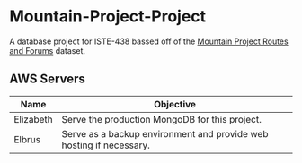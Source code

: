 # Mountain-Project-Project
A database project for ISTE-438 bassed off of the [Mountain Project Routes and Forums](https://www.kaggle.com/pdegner/mountain-project-rotues-and-forums?select=mp_routes.csv) dataset.

## AWS Servers
Name | Objective
-----|----------
Elizabeth | Serve the production MongoDB for this project.
Elbrus | Serve as a backup environment and provide web hosting if necessary.
